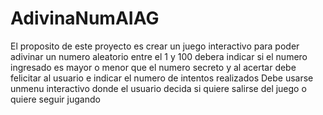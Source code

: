 # AdivinaNumAIAG
El proposito de este proyecto es crear un juego interactivo para poder adivinar un numero aleatorio entre el 1 y 100
debera indicar si el numero ingresado es mayor o menor que el numero secreto y al acertar debe felicitar al usuario e indicar el numero de intentos realizados
Debe usarse unmenu interactivo donde el usuario decida si quiere salirse del juego o quiere seguir jugando

